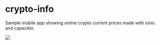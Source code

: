 # crypto-info
Sample mobile app showing online crypto current prices made with ionic and capacitor.

<img src="https://repository-images.githubusercontent.com/506354331/067becc7-4d0d-470d-a1a1-9bf38651f6f3">
